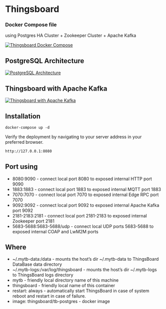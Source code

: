 # Thingsboard

### Docker Compose file

using Postgres HA Cluster + Zookeeper Cluster + Apache Kafka

[![Thingsboard Docker Compose](https://imgur.com/vy88908.png)](https://imgur.com/vy88908.png)

## PostgreSQL Architecture

[![PostgreSQL Architecture](https://imgur.com/jlnDiBe.png)](https://imgur.com/jlnDiBe.png)

## Thingsboard with Apache Kafka

[![Thingsboard with Apache Kafka](https://imgur.com/xbLDQjx.png)](https://imgur.com/xbLDQjx.png)

## Installation

```
docker-compose up -d
```

Verify the deployment by navigating to your server address in
your preferred browser.

```sh
http://127.0.0.1:8080
```

## Port using

- 8080:9090 - connect local port 8080 to exposed internal HTTP port 9090
- 1883:1883 - connect local port 1883 to exposed internal MQTT port 1883
- 7070:7070 - connect local port 7070 to exposed internal Edge RPC port 7070
- 9092:9092 - connect local port 9092 to exposed internal Apache Kafka port 9092
- 2181-2183:2181 - connect local port 2181-2183 to exposed internal Zookeeper port 2181
- 5683-5688:5683-5688/udp - connect local UDP ports 5683-5688 to exposed internal COAP and LwM2M ports

## Where

- ~/.mytb-data:/data - mounts the host’s dir ~/.mytb-data to ThingsBoard DataBase data directory
- ~/.mytb-logs:/var/log/thingsboard - mounts the host’s dir ~/.mytb-logs to ThingsBoard logs directory
- mytb - friendly local directory name of this machine
- thingsboard - friendly local name of this container
- restart: always - automatically start ThingsBoard in case of system reboot and restart in case of failure.
- image: thingsboard/tb-postgres - docker image
